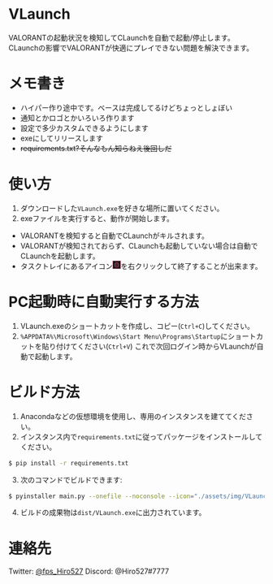 # VLaunch
VALORANTの起動状況を検知してCLaunchを自動で起動/停止します。
CLaunchの影響でVALORANTが快適にプレイできない問題を解決できます。

# メモ書き
- ハイパー作り途中です。ベースは完成してるけどちょっとしょぼい
- 通知とかロゴとかいろいろ作ります
- 設定で多少カスタムできるようにします
- exeにしてリリースします
- ~~requirements.txt?そんなもん知らねえ後回しだ~~

# 使い方
1. ダウンロードした`VLaunch.exe`を好きな場所に置いてください。
2. exeファイルを実行すると、動作が開始します。

- VALORANTを検知すると自動でCLaunchがキルされます。
- VALORANTが検知されておらず、CLaunchも起動していない場合は自動でCLaunchを起動します。
- タスクトレイにあるアイコン<img src="./assets/img/VLaunch.svg" width="16px">を右クリックして終了することが出来ます。

# PC起動時に自動実行する方法
1. VLaunch.exeのショートカットを作成し、コピー(`Ctrl+C`)してください。
2. `%APPDATA%\Microsoft\Windows\Start Menu\Programs\Startup`にショートカットを貼り付けてください(`Ctrl+V`)
これで次回ログイン時からVLaunchが自動で起動します。

# ビルド方法
1. Anacondaなどの仮想環境を使用し、専用のインスタンスを建ててください。
2. インスタンス内で`requirements.txt`に従ってパッケージをインストールしてください。
```bash
$ pip install -r requirements.txt
```
3. 次のコマンドでビルドできます:
```bash
$ pyinstaller main.py --onefile --noconsole --icon="./assets/img/VLaunch.ico" --name VLaunch.exe --add-data="assets;assets"
```
4. ビルドの成果物は`dist/VLaunch.exe`に出力されています。
# 連絡先
Twitter: [@fps_Hiro527](https://twitter.com/fps_Hiro527)
Discord: @Hiro527#7777